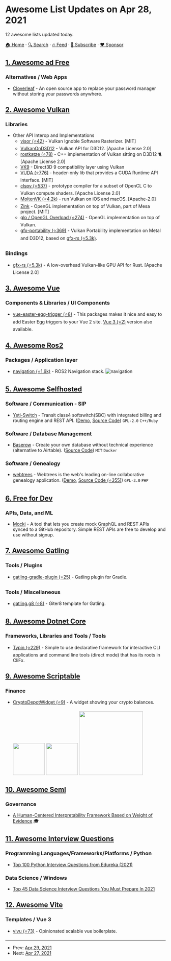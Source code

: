 # Awesome List Updates on Apr 28, 2021

12 awesome lists updated today.

[🏠 Home](/README.md) · [🔍 Search](https://www.trackawesomelist.com/search/) · [🔥 Feed](https://www.trackawesomelist.com/rss.xml) · [📮 Subscribe](https://trackawesomelist.us17.list-manage.com/subscribe?u=d2f0117aa829c83a63ec63c2f&id=36a103854c) · [❤️  Sponsor](https://github.com/sponsors/theowenyoung)



## [1. Awesome ad Free](/content/johnjago/awesome-ad-free/README.md)

### Alternatives / Web Apps

*   [Cloverleaf](https://cloverleaf.app) - An open source app to replace your password manager without storing your passwords anywhere.

## [2. Awesome Vulkan](/content/vinjn/awesome-vulkan/README.md)

### Libraries

*   Other API Interop and Implementations
    *   [visor (⭐42)](https://github.com/baldurk/visor) - Vulkan Ignoble Software Rasterizer. \[MIT]
    *   [VulkanOnD3D12](https://github.com/Chabloom/VulkanOnD3D12) - Vulkan API for D3D12. \[Apache License 2.0]
    *   [rostkatze (⭐78)](https://github.com/msiglreith/rostkatze) - C++ implementation of Vulkan sitting on D3D12 🐈\[Apache License 2.0]
    *   [VK9](https://github.com/disks86/VK9) - Direct3D 9 compatibility layer using Vulkan
    *   [VUDA (⭐776)](https://github.com/jgbit/vuda) - header-only lib that provides a CUDA Runtime API interface. \[MIT]
    *   [clspv (⭐537)](https://github.com/google/clspv) - prototype compiler for a subset of OpenCL C to Vulkan compute shaders. \[Apache License 2.0]
    *   [MoltenVK (⭐4.2k)](https://github.com/KhronosGroup/MoltenVK/) - run Vulkan on iOS and macOS. \[Apache-2.0]
    *   [Zink](https://gitlab.freedesktop.org/kusma/mesa/tree/zink) - OpenGL implementation on top of Vulkan, part of Mesa project. \[MIT]
    *   [glo / OpenGL Overload (⭐274)](https://github.com/g-truc/glo) - OpenGL implementation on top of Vulkan.
    *   [gfx-portability (⭐369)](https://github.com/gfx-rs/portability) - Vulkan Portability implementation on Metal and D3D12, based on [gfx-rs (⭐5.3k)](https://github.com/gfx-rs/gfx/).

### Bindings

*   [gfx-rs (⭐5.3k)](https://github.com/gfx-rs/gfx) - A low-overhead Vulkan-like GPU API for Rust. \[Apache License 2.0]

## [3. Awesome Vue](/content/vuejs/awesome-vue/README.md)

### Components & Libraries / UI Components

*   [vue-easter-egg-trigger (⭐8)](https://github.com/webdevnerdstuff/vue-easter-egg-trigger) - This packages makes it nice and easy to add Easter Egg triggers to your Vue 2 site. [Vue 3 (⭐2)](https://github.com/webdevnerdstuff/vue3-easter-egg-trigger) version also available.

## [4. Awesome Ros2](/content/fkromer/awesome-ros2/README.md)

### Packages / Application layer

*   [navigation (⭐1.6k)](https://github.com/ros-planning/navigation2/) - ROS2 Navigation stack. ![navigation](https://img.shields.io/github/stars/ros-planning/navigation2.svg)

## [5. Awesome Selfhosted](/content/awesome-selfhosted/awesome-selfhosted/README.md)

### Software / Communication - SIP

*   [Yeti-Switch](https://yeti-switch.org/) - Transit class4 softswitch(SBC) with integrated billing and routing engine and REST API. ([Demo](https://yeti-switch.org/demo.html), [Source Code](https://github.com/yeti-switch)) `GPL-2.0` `C++/Ruby`

### Software / Database Management

*   [Baserow](https://baserow.io/) - Create your own database without technical experience (alternative to Airtable). ([Source Code](https://gitlab.com/bramw/baserow)) `MIT` `Docker`

### Software / Genealogy

*   [webtrees](https://www.webtrees.net) - Webtrees is the web's leading on-line collaborative genealogy application. ([Demo](https://dev.webtrees.net/demo-stable/index.php?ctype=gedcom\&ged=demo), [Source Code (⭐355)](https://github.com/fisharebest/webtrees)) `GPL-3.0` `PHP`

## [6. Free for Dev](/content/ripienaar/free-for-dev/README.md)

### APIs, Data, and ML

*   [Mocki](https://mocki.io) - A tool that lets you create mock GraphQL and REST APIs synced to a GitHub repository. Simple REST APIs are free to develop and use without signup.

## [7. Awesome Gatling](/content/aliesbelik/awesome-gatling/README.md)

### Tools / Plugins

*   [gatling-gradle-plugin (⭐25)](https://github.com/gatling/gatling-gradle-plugin) - Gatling plugin for Gradle.

### Tools / Miscellaneous

*   [gatling.g8 (⭐8)](https://github.com/gatling/gatling.g8) - Giter8 template for Gatling.

## [8. Awesome Dotnet Core](/content/thangchung/awesome-dotnet-core/README.md)

### Frameworks, Libraries and Tools / Tools

*   [Typin (⭐229)](https://github.com/adambajguz/Typin) - Simple to use declarative framework for interactive CLI applications and command line tools (direct mode) that has its roots in CliFx.

## [9. Awesome Scriptable](/content/dersvenhesse/awesome-scriptable/README.md)

### Finance

*   [CryptoDepotWidget (⭐9)](https://github.com/Martlgap/CryptoDepotWidget) - A widget showing your crypto balances.

    <img src="https://raw.githubusercontent.com/Martlgap/CryptoDepotWidget/main/preview_small.png" height="100"/>
    <img src="https://raw.githubusercontent.com/Martlgap/CryptoDepotWidget/main/preview_medium.png" height="100"/>
    <img src="https://raw.githubusercontent.com/Martlgap/CryptoDepotWidget/main/preview_large.png" height="200"/>

## [10. Awesome Seml](/content/SE-ML/awesome-seml/README.md)

### Governance

*   [A Human-Centered Interpretability Framework Based on Weight of Evidence](https://arxiv.org/pdf/2104.13299.pdf) 🎓

## [11. Awesome Interview Questions](/content/DopplerHQ/awesome-interview-questions/README.md)

### Programming Languages/Frameworks/Platforms / Python

*   [Top 100 Python Interview Questions from Edureka (2021)](https://www.edureka.co/blog/interview-questions/python-interview-questions/)

### Data Science / Windows

*   [Top 45 Data Science Interview Questions You Must Prepare In 2021](https://www.edureka.co/blog/interview-questions/data-science-interview-questions/)

## [12. Awesome Vite](/content/vitejs/awesome-vite/README.md)

### Templates / Vue 3

*   [vivu (⭐73)](https://github.com/logustra/vivu) - Opinionated scalable vue boilerplate.

---

- Prev: [Apr 29, 2021](/content/2021/04/29/README.md)
- Next: [Apr 27, 2021](/content/2021/04/27/README.md)